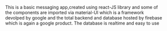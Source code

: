 This is a basic messaging app,created using react-JS library and some of the components are imported via material-UI which is a framework devolped by google and the total backend and database hosted by firebase which is again a google product. The database is realtime and easy to use 
